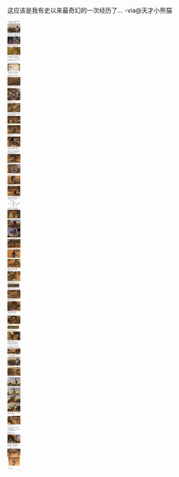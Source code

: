 这应该是我有史以来最奇幻的一次经历了... -via@天才小熊猫

![b1b69cf2943544a2980307cef687df04.jpg](https://raw.githubusercontent.com/wxlzmt/cdn1/master/ext/qw/groups/20027/b1b69cf2943544a2980307cef687df04.jpg)

